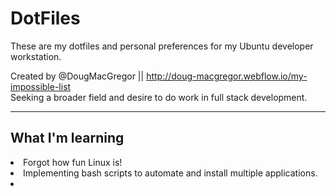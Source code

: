 # DotFiles
These are my dotfiles and personal preferences for my Ubuntu developer workstation.

Created by @DougMacGregor || http://doug-macgregor.webflow.io/my-impossible-list <br>
Seeking a broader field and desire to do work in full stack development.
<hr>

## What I'm learning
<li>Forgot how fun Linux is!</li>
<li>Implementing bash scripts to automate and install multiple applications.<li>
